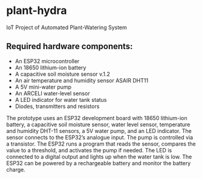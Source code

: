 # plant-hydra
IoT Project of Automated Plant-Watering System 

## Required hardware components: 
- An ESP32 microcontroller
- An 18650 lithium-ion battery 
- A capacitive soil moisture sensor v.1.2
- An air temperature and humidity sensor ASAIR DHT11
- A 5V mini-water pump
- An ARCELI water-level sensor
- A LED indicator for water tank status
- Diodes, transmitters and resistors 

The prototype uses an ESP32 development board with 18650 lithium-ion battery, a capacitive soil moisture sensor, water level sensor, temperature and humidity DHT-11 sensors, a 5V water pump, and an LED indicator. The sensor connects to the ESP32’s analogue input. The pump is controlled via a transistor. The ESP32 runs a program that reads the sensor, compares the value to a threshold, and activates the pump if needed. The LED is connected to a digital output and lights up when the water tank is low. The ESP32 can be powered by a rechargeable battery and monitor the battery charge.
